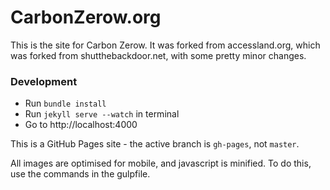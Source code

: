# CarbonZerow.org

This is the site for Carbon Zerow. It was forked from accessland.org, which was forked from shutthebackdoor.net, with some pretty minor changes.

### Development
- Run `bundle install`
- Run `jekyll serve --watch` in terminal
- Go to http://localhost:4000

This is a GitHub Pages site - the active branch is `gh-pages`, not `master`.

All images are optimised for mobile, and javascript is minified. To do this, use the commands in the gulpfile. 

